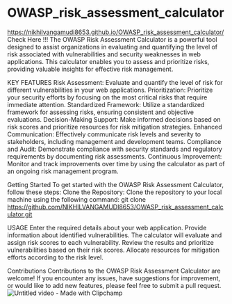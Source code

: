 # OWASP_risk_assessment_calculator
https://nikhilvangamudi8653.github.io/OWASP_risk_assessment_calculator/ Check Here !!!
The OWASP Risk Assessment Calculator is a powerful tool designed to assist organizations in evaluating and quantifying the level of risk associated with vulnerabilities and security weaknesses in web applications. This calculator enables you to assess and prioritize risks, providing valuable insights for effective risk management. 

KEY FEATURES
Risk Assessment: Evaluate and quantify the level of risk for different vulnerabilities in your web applications.
Prioritization: Prioritize your security efforts by focusing on the most critical risks that require immediate attention.
Standardized Framework: Utilize a standardized framework for assessing risks, ensuring consistent and objective evaluations.
Decision-Making Support: Make informed decisions based on risk scores and prioritize resources for risk mitigation strategies.
Enhanced Communication: Effectively communicate risk levels and severity to stakeholders, including management and development teams.
Compliance and Audit: Demonstrate compliance with security standards and regulatory requirements by documenting risk assessments.
Continuous Improvement: Monitor and track improvements over time by using the calculator as part of an ongoing risk management program.

Getting Started
To get started with the OWASP Risk Assessment Calculator, follow these steps:
Clone the Repository: Clone the repository to your local machine using the following command:
git clone https://github.com/NIKHILVANGAMUDI8653/OWASP_risk_assessment_calculator.git

USAGE 
Enter the required details about your web application.
Provide information about identified vulnerabilities.
The calculator will evaluate and assign risk scores to each vulnerability.
Review the results and prioritize vulnerabilities based on their risk scores.
Allocate resources for mitigation efforts according to the risk level.

Contributions
Contributions to the OWASP Risk Assessment Calculator are welcome! If you encounter any issues, have suggestions for improvement, or would like to add new features, please feel free to submit a pull request.
![Untitled video - Made with Clipchamp](https://github.com/NIKHILVANGAMUDI8653/OWASP_risk_assessment_calculator/assets/86321865/cd84f5f1-a873-4ee9-8e9c-4572913b2ea6)
